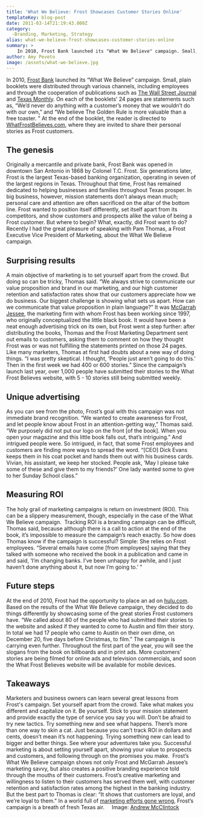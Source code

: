 ```yaml
---
title: 'What We Believe: Frost Showcases Customer Stories Online'
templateKey: blog-post
date: 2011-03-14T21:19:43.000Z
category: 
  -Branding, Marketing, Strategy
alias: what-we-believe-frost-showcases-customer-stories-online
summary: > 
  	In 2010, Frost Bank launched its "What We Believe" campaign. Small, plain booklets were distributed through various channels, including employees and through the cooperation of publications such as The Wall Street Journal and Texas Monthly.
author: Amy Peveto
image: /assets/what-we-believe.jpg
---
```


In 2010, [Frost Bank](https://www.frostbank.com/pages/default.aspx) launched its “What We Believe” campaign. Small, plain booklets were distributed through various channels, including employees and through the cooperation of publications such as [The Wall Street Journal](http://www.wsj.com) and [Texas Monthly](http://www.texasmonthly.com/). On each of the booklets’ 24 pages are statements such as, “We’d never do anything with a customer’s money that we wouldn’t do with our own,” and “We believe The Golden Rule is more valuable than a free toaster. ” At the end of the booklet, the reader is directed to [WhatFrostBelieves.com](http://www.whatfrostbelieves.com/), where they are invited to share their personal stories as Frost customers.

The genesis
-----------

Originally a mercantile and private bank, Frost Bank was opened in downtown San Antonio in 1868 by Colonel T.C. Frost. Six generations later, Frost is the largest Texas-based banking organization, operating in seven of the largest regions in Texas. Throughout that time, Frost has remained dedicated to helping businesses and families throughout Texas prosper. In big business, however, mission statements don’t always mean much; personal care and attention are often sacrificed on the altar of the bottom line. Frost wanted to position itself differently, set itself apart from its competitors, and show customers and prospects alike the value of being a Frost customer. But where to begin? What, exactly, did Frost want to do? Recently I had the great pleasure of speaking with Pam Thomas, a Frost Executive Vice President of Marketing, about the What We Believe campaign.

Surprising results
------------------

A main objective of marketing is to set yourself apart from the crowd. But doing so can be tricky, Thomas said. “We always strive to communicate our value proposition and brand in our marketing, and our high customer retention and satisfaction rates show that our customers appreciate how we do business. Our biggest challenge is showing what sets us apart. How can we communicate that value proposition in plain language?” It was [McGarrah Jessee](http://www.mc-j.com/), the marketing firm with whom Frost has been working since 1997, who originally conceptualized the little black book. It would have been a neat enough advertising trick on its own, but Frost went a step further: after distributing the books, Thomas and the Frost Marketing Department sent out emails to customers, asking them to comment on how they thought Frost was or was not fulfilling the statements printed on those 24 pages. Like many marketers, Thomas at first had doubts about a new way of doing things. “I was pretty skeptical. I thought, ‘People just aren’t going to do this.’ Then in the first week we had 400 or 600 stories.” Since the campaign’s launch last year, over 1,000 people have submitted their stories to the What Frost Believes website, with 5 - 10 stories still being submitted weekly.

Unique advertising
------------------

As you can see from the photo, Frost’s goal with this campaign was not immediate brand recognition. “We wanted to create awareness for Frost, and let people know about Frost in an attention-getting way,” Thomas said. “We purposely did not put our logo on the front \[of the book\]. When you open your magazine and this little book falls out, that’s intriguing.” And intrigued people were. So intrigued, in fact, that some Frost employees and customers are finding more ways to spread the word. “\[CEO\] Dick Evans keeps them in his coat pocket and hands them out with his business cards. Vivian, his assistant, we keep her stocked. People ask, ‘May I please take some of these and give them to my friends?’ One lady wanted some to give to her Sunday School class.”

Measuring ROI 
--------------

The holy grail of marketing campaigns is return on investment (ROI). This can be a slippery measurement, though, especially in the case of the What We Believe campaign.  Tracking ROI is a branding campaign can be difficult, Thomas said, because although there is a call to action at the end of the book, it’s impossible to measure the campaign’s reach exactly. So how does Thomas know if the campaign is successful? Simple: She relies on Frost employees. “Several emails have come \[from employees\] saying that they talked with someone who received the book in a publication and came in and said, ‘I’m changing banks. I’ve been unhappy for awhile, and I just haven’t done anything about it, but now I’m going to.’ "

Future steps
------------

At the end of 2010, Frost had the opportunity to place an ad on [hulu.com](http://www.hulu.com/). Based on the results of the What We Believe campaign, they decided to do things differently by showcasing some of the great stories Frost customers have. “We called about 80 of the people who had submitted their stories to the website and asked if they wanted to come to Austin and film their story. In total we had 17 people who came to Austin on their own dime, on December 20, five days before Christmas, to film.” The campaign is carrying even further. Throughout the first part of the year, you will see the slogans from the book on billboards and in print ads. More customers’ stories are being filmed for online ads and television commercials, and soon the What Frost Believes website will be available for mobile devices.

Takeaways
---------

Marketers and business owners can learn several great lessons from Frost's campaign. Set yourself apart from the crowd. Take what makes you different and capitalize on it. Be yourself. Stick to your mission statement and provide exactly the type of service you say you will. Don’t be afraid to try new tactics. Try something new and see what happens. There’s more than one way to skin a cat. Just because you can’t track ROI in dollars and cents, doesn’t mean it’s not happening. Trying something new can lead to bigger and better things. See where your adventures take you. Successful marketing is about setting yourself apart, showing your value to prospects and customers, and following through on the promises you make.  Frost’s What We Believe campaign shows not only Frost and McGarrah Jessee’s marketing savvy, but also creates a positive branding experience told through the mouths of their customers. Frost’s creative marketing and willingness to listen to their customers has served them well, with customer retention and satisfaction rates among the highest in the banking industry. But the best part to Thomas is clear: “It shows that customers are loyal, and we’re loyal to them.” In a world full of [marketing efforts gone wrong](http://mashable.com/2011/02/03/kenneth-cole-egypt/), Frost’s campaign is a breath of fresh Texas air.     Image: [Andrew McClintock](http://www.andrewmcclintock.com/)